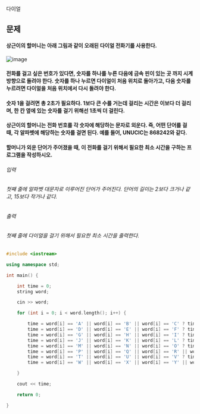 다이얼
## 문제
#### 상근이의 할머니는 아래 그림과 같이 오래된 다이얼 전화기를 사용한다.

![image](https://user-images.githubusercontent.com/82014995/172140558-2dc614fe-dae8-42a9-a82e-793793765648.png)


#### 전화를 걸고 싶은 번호가 있다면, 숫자를 하나를 누른 다음에 금속 핀이 있는 곳 까지 시계방향으로 돌려야 한다. 숫자를 하나 누르면 다이얼이 처음 위치로 돌아가고, 다음 숫자를 누르려면 다이얼을 처음 위치에서 다시 돌려야 한다.

#### 숫자 1을 걸려면 총 2초가 필요하다. 1보다 큰 수를 거는데 걸리는 시간은 이보다 더 걸리며, 한 칸 옆에 있는 숫자를 걸기 위해선 1초씩 더 걸린다.

#### 상근이의 할머니는 전화 번호를 각 숫자에 해당하는 문자로 외운다. 즉, 어떤 단어를 걸 때, 각 알파벳에 해당하는 숫자를 걸면 된다. 예를 들어, UNUCIC는 868242와 같다.

#### 할머니가 외운 단어가 주어졌을 때, 이 전화를 걸기 위해서 필요한 최소 시간을 구하는 프로그램을 작성하시오.

###### 입력
###### 첫째 줄에 알파벳 대문자로 이루어진 단어가 주어진다. 단어의 길이는 2보다 크거나 같고, 15보다 작거나 같다.

###### 출력
###### 첫째 줄에 다이얼을 걸기 위해서 필요한 최소 시간을 출력한다.

```c++
#include <iostream>

using namespace std;

int main() {

	int time = 0;
	string word;

	cin >> word;

	for (int i = 0; i < word.length(); i++) {

		time = word[i] == 'A' || word[i] == 'B' || word[i] == 'C' ? time + 3 : time;
		time = word[i] == 'D' || word[i] == 'E' || word[i] == 'F' ? time + 4 : time;
		time = word[i] == 'G' || word[i] == 'H' || word[i] == 'I' ? time + 5 : time;
		time = word[i] == 'J' || word[i] == 'K' || word[i] == 'L' ? time + 6 : time;
		time = word[i] == 'M' || word[i] == 'N' || word[i] == 'O' ? time + 7 : time;
		time = word[i] == 'P' || word[i] == 'Q' || word[i] == 'R' || word[i] == 'S' ? time + 8 : time;
		time = word[i] == 'T' || word[i] == 'U' || word[i] == 'V' ? time + 9 : time;
		time = word[i] == 'W' || word[i] == 'X' || word[i] == 'Y' || word[i] == 'Z' ? time + 10 : time;

	}

	cout << time;

	return 0;

}
```
